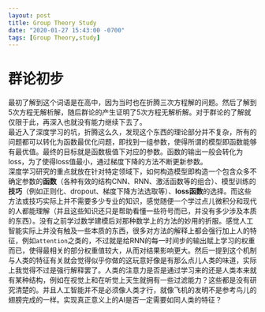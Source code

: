 ```yaml
---
layout: post
title: Group Theory Study
date: "2020-01-27 15:43:00 -0700"
tags: [Group Theory,study]
---
```


# 群论初步
最初了解到这个词语是在高中，因为当时也在折腾三次方程解的问题。然后了解到5次方程无解析解，随后群论的产生证明了5次方程无解析解。对于群论的了解就仅限于此，再深入也就没有能力继续下去了。</br>
最近入了深度学习的坑，折腾这么久，发现这个东西的理论部分并不复杂，所有的问题都可以转化为函数最优化问题，即找到一组参数，使得所谓的模型即函数能够有最优值。最终的目标就是函数极值下对应的参数。函数的输出一般会转化为loss，为了使得loss值最小，通过梯度下降的方法不断更新参数。</br>
深度学习研究的重点就放在针对特定领域下，如何构造模型即构造一个包含众多不确定参数的**函数**（各种有效的结构CNN、RNN、激活函数等的组合）、模型训练的**技巧**（例如正则化、dropout、梯度下降方法选取等）、**loss函数**的选择。而这些方法或技巧实际上并不需要多少专业的知识，感觉随便一个学过点儿微积分和现代的人都能理解（并且这些知识还只是帮助看懂一些符号而已，并没有多少涉及本质的东西）。没有之前学过数学建模后对那种数学上的方法的妙用的折服。感觉人工智能实际上并没有触及一些本质的东西，很多对方法的解释上都会强行加上人的特征，例如`attention`之类的，不过就是给RNN的每一时间步的输出赋上学习的权重而已，使得最相关的部分权重值较大，从而对结果影响更大。然后一提到这个机制与人类的特征有关就会觉得似乎你做的这玩意好像是有那么点儿人类的味道，实际上我觉得不过是强行解释罢了。人类的注意力是否是通过学习来的还是人类本来就有某种结构，例如在视觉上和在听觉上天生就拥有一些过滤能力？这些都是没有研究清楚的。并且人工智能并不是必须像人类才行，就像飞机的发明不是参考鸟儿的翅膀完成的一样。实现真正意义上的AI是否一定需要如同人类的特征？